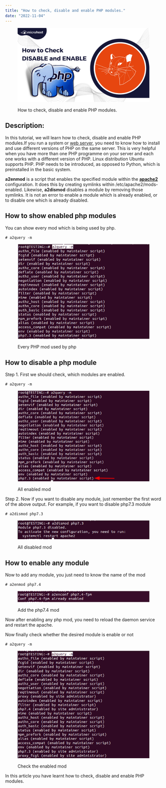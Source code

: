 ```yaml
---
title: "How to check, disable and enable PHP modules."
date: "2022-11-04"
---
```


<figure>

![check disable and enable](images/how-to-check-disable-and-enable-php-mods-on-ubuntu-1024x576.png)

<figcaption>

How to check, disable and enable PHP modules.

</figcaption>

</figure>

## Description:

In this tutorial, we will learn how to check, disable and enable PHP modules.If you run a system or [web server](https://utho.com/docs/tutorial/what-is-nginx/), you need to know how to install and use different versions of PHP on the same server. This is very helpful when you have more than one PHP programme on your server and each one works with a different version of PHP. Linux distribution Ubuntu supports PHP. PHP needs to be introduced, as opposed to Python, which is preinstalled in the basic system.

**a2enmod** is a script that enables the specified module within the **[apache2](https://httpd.apache.org/)** configuration. It does this by creating symlinks within /etc/apache2/mods-enabled. Likewise, **a2dismod** disables a module by removing those symlinks. It is not an error to enable a module which is already enabled, or to disable one which is already disabled.

## How to show enabled php modules

You can show every mod which is being used by php.

```
# a2query -m 
```

<figure>

![Every PHP mod used by php](images/image-63.png)

<figcaption>

Every PHP mod used by php

</figcaption>

</figure>

## How to disable a php module

Step 1. First we should check, which modules are enabled.

```
# a2query -m 
```

<figure>

![All enabled mod](images/image-60.png)

<figcaption>

All enabled mod

</figcaption>

</figure>

Step 2. Now if you want to disable any module, just remember the first word of the above output. For example, if you want to disable php7.3 module

```
# a2dismod php7.3 
```

<figure>

![All disabled mod](images/image-61.png)

<figcaption>

All disabled mod

</figcaption>

</figure>

## How to enable any module

Now to add any module, you just need to know the name of the mod

```
# a2enmod php7.4 
```

<figure>

![Add the php7.4 mod](images/image-65.png)

<figcaption>

Add the php7.4 mod

</figcaption>

</figure>

Now after enabling any php mod, you need to reload the daemon service and restart the apache.

Now finally check whether the desired module is enable or not

```
# a2query -m 
```

<figure>

![Check the enabled mod](images/image-64.png)

<figcaption>

Check the enabled mod

</figcaption>

</figure>

In this article you have learnt how to check, disable and enable PHP modules.
